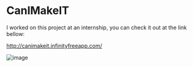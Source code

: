 # CanIMakeIT

I worked on this project at an internship, you can check it out at the link bellow:



http://canimakeit.infinityfreeapp.com/

![image](https://user-images.githubusercontent.com/56653993/118876246-b221f400-b8f5-11eb-870e-a8bd1da9a2dd.png)
